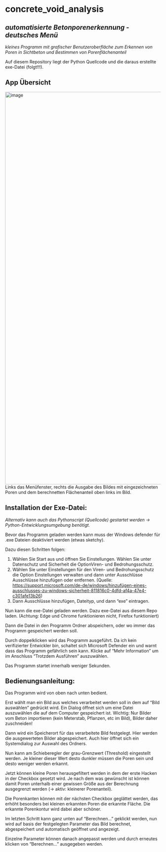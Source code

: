 # concrete_void_analysis
## *automatisierte Betonporenerkennung - deutsches Menü*

*kleines Programm mit grafischer Benutzeroberfläche zum Erkennen von Poren in Sichtbeton und Bestimmen von Porenflächenanteil*

Auf diesem Repository liegt der Python Quellcode und die daraus erstellte exe-Datei (folgt!!!).


## App Übersicht
<img width="1270" alt="image" src="https://github.com/JoKimmle/concrete_void_analysis/assets/64778275/d247551a-b481-4013-b0b4-1c967f9adf8e">
Links das Menüfenster, rechts die Ausgabe des Bildes mit eingezeichneten Poren und dem berechnetten Flächenanteil oben links im Bild.


## Installation der Exe-Datei:

*Alternativ kann auch das Pythonscript (Quellcode) gestartet werden -> Python-Entwicklungsumgebung benötigt.*

Bevor das Programm geladen werden kann muss der Windows defender für .exe Dateien deaktiviert werden (etwas sketchy).

Dazu diesen Schritten folgen:
1. Wählen Sie Start aus und öffnen Sie Einstellungen. Wählen Sie unter Datenschutz und Sicherheit die OptionViren- und Bedrohungsschutz.
2. Wählen Sie unter Einstellungen für den Viren- und Bedrohungsschutz die Option Einstellungen verwalten und dann unter Ausschlüsse Ausschlüsse hinzufügen oder entfernen.
(Quelle: https://support.microsoft.com/de-de/windows/hinzufügen-eines-ausschlusses-zu-windows-sicherheit-811816c0-4dfd-af4a-47e4-c301afe13b26)
3. Dann Ausschlüsse hinzufügen, Dateityp, und dann “exe” eintragen.

Nun kann die exe-Datei geladen werden. Dazu exe-Datei aus diesem Repo laden. (Achtung: Edge und Chrome funktionieren nicht, Firefox funktioniert)

Dann die Datei in den Programm Ordner abspeichern, oder wo immer das Programm gespeichert werden soll.

Durch doppelklicken wird das Programm ausgeführt. Da ich kein verifizierter Entwickler bin, schaltet sich Microsoft Defender ein und warnt dass das Programm gefährlich sein kann.
Klicke auf “Mehr Information” um im Anschluss “Trotzdem Ausführen” auszuwählen.

Das Programm startet innerhalb weniger Sekunden.


## Bedienungsanleitung:

Das Programm wird von oben nach unten bedient. 

Erst wählt man ein Bild aus welches verarbeitet werden soll in dem auf “Bild auswählen” gedrückt wird. Ein Dialog öffnet sich um eine Datei auszuwählen die auf dem Computer gespeichert ist.
Wichtig: Nur Bilder vom Beton importieren (kein Meterstab, Pflanzen, etc im Bild), Bilder daher zuschneiden!

Dann wird ein Speicherort für das verarbeitete Bild festgelegt. Hier werden die ausgewerteten Bilder abgespeichert. Auch hier öffnet sich ein Systemdialog zur Auswahl des Ordners.

Nun kann am Schieberegler der grau-Grenzwert (Threshold) eingestellt werden. Je kleiner dieser Wert desto dunkler müssen die Poren sein und desto weniger werden erkannt.

Jetzt können kleine Poren herausgefiltert werden in dem der erste Hacken in der Checkbox gesetzt wird. Je nach dem was gewünscht ist können damit Poren unterhalb einer gewissen Größe aus der Berechnung ausgegrenzt werden (-> aktiv: kleinerer Porenanteil).

Die Porenkanten können mit der nächsten Checkbox geglättet werden, das erhöht besonders bei kleinen erkannten Poren die erkannte Fläche. Die erkannte Porenkontur wird dabei aber schöner.

Im letzten Schritt kann ganz unten auf “Berechnen…” geklickt werden, nun wird auf basis der festgelegten Parameter das Bild berechnet, abgespeichert und automatisch geöffnet und angezeigt.

Einzelne Parameter können danach angepasst werden und durch erneutes klicken von “Berechnen…” ausgegeben werden.


